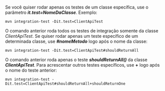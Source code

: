 Se você quiser rodar apenas os testes de um classe específica, use o parâmetro ***it.test=NomeDaClasse***. Exemplo:

    mvn integration-test -Dit.test=ClientApiTest

O comando anterior roda todos os testes de integração somente da classe *ClientApiTest*. Se quiser rodar apenas um teste específico de um determinada classe, use ***#nomeMetodo*** logo após o nome da classe:

    mvn integration-test -Dit.test=ClientApiTest#shouldReturnAll

O comando anterior roda apenas o teste ***shouldReturnAll()*** da classe ***ClientApiTest***. Para acrescentar outros testes específicos, use **+** logo após o nome do teste anterior:

    mvn integration-test -Dit.test=ClientApiTest#shouldReturnAll+shouldReturnOne
